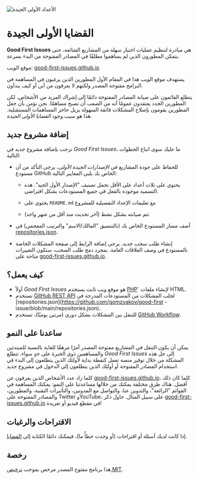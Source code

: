 ![الأعداد الأولى الجيدة](./assets/github/social-preview.png)

# القضايا الأولى الجيدة

**Good First Issues** هي مبادرة لتنظيم عمليات اختيار سهلة من المشاريع الشائعة، حتى يتمكن المطورون الذين لم يساهموا مطلقًا في المصادر المفتوحة من البدء بسرعة.

موقع الويب: [good-first-issues.github.io](https://good-first-issues.github.io)

يستهدف موقع الويب هذا في المقام الأول المطورين الذين يرغبون في المساهمة في البرامج مفتوحة المصدر ولكنهم لا يعرفون من أين أو كيف يبدأون.

يتطلع القائمون على صيانة المصادر المفتوحة دائمًا إلى إشراك المزيد من الأشخاص، لكن المطورين الجدد يعتقدون عمومًا أنه من الصعب أن تصبح مساهمًا. نحن نؤمن بأن جعل المطورين يقومون بإصلاح المشكلات فائقة السهولة يزيل حاجز المساهمات المستقبلية. هذا هو سبب وجود *القضايا الأولى الجيدة*.

## إضافة مشروع جديد

نرحب بإضافة مشروع جديد في *Good First Issues*، ما عليك سوى اتباع الخطوات التالية:

- للحفاظ على جودة المشاريع في *الإصدارات الجيدة الأولى*، يرجى التأكد من أن مستودع GitHub الخاص بك يلبي المعايير التالية:

     - يحتوي على ثلاث أعداد على الأقل تحمل تصنيف "الإصدار الأول الجيد". هذه التسمية موجودة بالفعل في جميع المستودعات بشكل افتراضي.

     - يحتوي على `README.md` مع تعليمات الإعداد التفصيلية للمشروع

     - تتم صيانته بشكل نشط (آخر تحديث منذ أقل من شهر واحد)

- أضف مسار المستودع الخاص بك (بالتنسيق "المالك/الاسم" والترتيب المعجمي) في [repositories.json](https://github.com/gomzyakov/good-first-issue/blob/main/repositories.json).

- إنشاء طلب سحب جديد. يرجى إضافة الرابط إلى صفحة المشكلات الخاصة بالمستودع في وصف العلاقات العامة. بمجرد دمج طلب السحب، ستكون التغييرات متاحة على [good-first-issues.github.io](https://good-first-issues.github.io).

## كيف يعمل؟

- أولاً *Good First Issues* هو موقع ويب ثابت يستخدم [PHP](https://www.php.net)` لإنشاء ملفات HTML.
- نستخدم [GitHub REST API](https://docs.github.com/en/rest) لجلب المشكلات من المستودعات المدرجة في [repositories.json](https://github.com/gomzyakov/good-first -issue/blob/main/repositories.json).
- للتنقل بين المشكلات بشكل دوري (مرتين يوميًا)، نستخدم [GitHub Workflow](https://docs.github.com/en/actions/using-workflows).

## ساعدنا على النمو

يمكن أن يكون التنقل في المشاريع مفتوحة المصدر أمرًا مرهقًا للغاية بالنسبة للمبتدئين والمساهمين ذوي الخبرة على حدٍ سواء. تتطلع *Good First Issues* إلى حل هذه المشكلة من خلال توفير منصة تعمل كنقطة بداية لأولئك الذين يتطلعون إلى البدء في استخدام المصادر المفتوحة أو أولئك الذين يتطلعون إلى الدخول في مشروع جديد.

كلما زاد عدد الأشخاص الذين يعرفون عن [good-first-issues.github.io](https://good-first-issues.github.io)، كلما كان ذلك أفضل. هناك طرق مختلفة يمكنك من خلالها مساعدتنا على النمو: يمكنك المساهمة في القوائم "الرائعة"، والتدوين عنا، والتواصل مع المدونين، والتأثيرات التقنية، والمطورين، والمصادر المفتوحة على Twitter وYouTube، على سبيل المثال. حاول ذكر [good-first-issues.github.io](https://good-first-issues.github.io) في مقطع فيديو أو تغريدة!

## الاقتراحات والرغبات

إذا كانت لديك أسئلة أو اقتراحات (أو وجدت خطأً ما)، فيمكنك دائمًا الكتابة إلى [القضايا](https://github.com/good-first-issues/good-first-issues.github.io/issues).

## رخصة

هذا برنامج مفتوح المصدر مرخص بموجب [ترخيص MIT](https://github.com/good-first-issues/good-first-issues.github.io/blob/main/LICENSE).